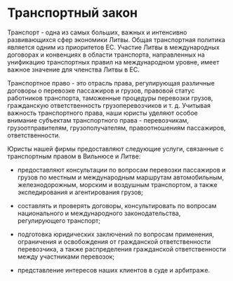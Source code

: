 # Транспортный закон

Транспорт - одна из самых больших, важных и интенсивно развивающихся сфер экономики Литвы. Общая транспортная политика является одним из приоритетов ЕС. Участие Литвы в международных договорах и конвенциях в области транспорта, направленных на унификацию транспортных правил на международном уровне, имеет важное значение для членства Литвы в ЕС.

Транспортное право - это отрасль права, регулирующая различные договоры о перевозке пассажиров и грузов, правовой статус работников транспорта, таможенные процедуры перевозки грузов, гражданскую ответственность грузоперевозчиков и т. д. Учитывая важность транспортного права, наши юристы уделяют особое внимание субъектам транспортного права - перевозчикам, грузоотправителям, грузополучателям, правоотношениям пассажиров, ответственности.

Юристы нашей фирмы предоставляют следующие услуги, связанные с транспортным правом в Вильнюсе и Литве:

- предоставляют консультации по вопросам перевозки пассажиров и грузов по местным и международным маршрутам автомобильным, железнодорожным, морским и воздушным транспортом, а также экспедирования и агентирования грузов;

- составлять и проверять договоры, консультировать по вопросам национального и международного законодательства, регулирующего транспорт;

- подготовка юридических заключений по вопросам применения, ограничения и освобождения от гражданской ответственности перевозчика, а также распределения гражданской ответственности между участниками перевозок;

- представление интересов наших клиентов в суде и арбитраже.
